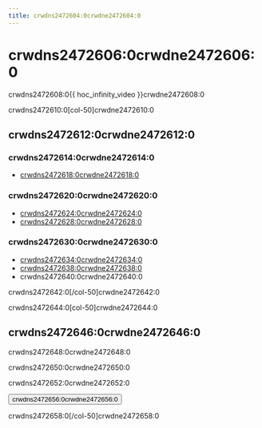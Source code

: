 ```yaml
---
title: crwdns2472604:0crwdne2472604:0
---
```


# crwdns2472606:0crwdne2472606:0

crwdns2472608:0{{ hoc_infinity_video }}crwdne2472608:0

crwdns2472610:0[col-50]crwdne2472610:0

## crwdns2472612:0crwdne2472612:0

### crwdns2472614:0crwdne2472614:0

- [crwdns2472618:0crwdne2472618:0](crwdns2472616:0crwdne2472616:0)

### crwdns2472620:0crwdne2472620:0

- [crwdns2472624:0crwdne2472624:0](crwdns2472622:0crwdne2472622:0)
- [crwdns2472628:0crwdne2472628:0](crwdns2472626:0crwdne2472626:0)

### crwdns2472630:0crwdne2472630:0

- [crwdns2472634:0crwdne2472634:0](crwdns2472632:0crwdne2472632:0)
- [crwdns2472638:0crwdne2472638:0](crwdns2472636:0crwdne2472636:0)
- crwdns2472640:0crwdne2472640:0

crwdns2472642:0[/col-50]crwdne2472642:0

crwdns2472644:0[col-50]crwdne2472644:0

## crwdns2472646:0crwdne2472646:0

crwdns2472648:0crwdne2472648:0

crwdns2472650:0crwdne2472650:0

crwdns2472652:0crwdne2472652:0

<a href="crwdns2472654:0crwdne2472654:0"><button>crwdns2472656:0crwdne2472656:0</button></a>

crwdns2472658:0[/col-50]crwdne2472658:0
